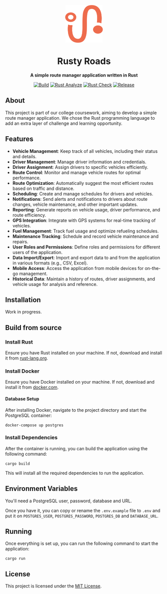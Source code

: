 <div align="center">

<img src=".github/logo.svg" width="120" height="120" alt="Logo"/>

<h1 align="center">Rusty Roads</h1>

<p align="center">
    <strong>A simple route manager application written in Rust</strong>
</p>

[![Build](https://github.com/StPfeffer/rusty-roads/actions/workflows/build.yml/badge.svg)](https://github.com/StPfeffer/rusty-roads/actions/workflows/build.yml)
[![Rust Analyze](https://github.com/StPfeffer/rusty-roads/actions/workflows/rust-clippy.yml/badge.svg)](https://github.com/StPfeffer/rusty-roads/actions/workflows/rust-clippy.yml)
[![Rust Check](https://github.com/StPfeffer/rusty-roads/actions/workflows/rust.yml/badge.svg)](https://github.com/StPfeffer/rusty-roads/actions/workflows/rust.yml)
[![Release](https://img.shields.io/github/v/release/StPfeffer/rusty-roads?color=%23c694ff)](https://github.com/StPfeffer/rusty-roads/releases/latest)

</div>

## About

This project is part of our college coursework, aiming to develop a simple route manager application. We chose the Rust programming language to add an extra layer of challenge and learning opportunity.

## Features

- **Vehicle Management**: Keep track of all vehicles, including their status and details.
- **Driver Management**: Manage driver information and credentials.
- **Driver Assignment**: Assign drivers to specific vehicles efficiently.
- **Route Control**: Monitor and manage vehicle routes for optimal performance.
- **Route Optimization**: Automatically suggest the most efficient routes based on traffic and distance.
- **Scheduling**: Create and manage schedules for drivers and vehicles.
- **Notifications**: Send alerts and notifications to drivers about route changes, vehicle maintenance, and other important updates.
- **Reporting**: Generate reports on vehicle usage, driver performance, and route efficiency.
- **GPS Integration**: Integrate with GPS systems for real-time tracking of vehicles.
- **Fuel Management**: Track fuel usage and optimize refueling schedules.
- **Maintenance Tracking**: Schedule and record vehicle maintenance and repairs.
- **User Roles and Permissions**: Define roles and permissions for different users of the application.
- **Data Import/Export**: Import and export data to and from the application in various formats (e.g., CSV, Excel).
- **Mobile Access**: Access the application from mobile devices for on-the-go management.
- **Historical Data**: Maintain a history of routes, driver assignments, and vehicle usage for analysis and reference.

## Installation

Work in progress.

## Build from source

### Install Rust

Ensure you have Rust installed on your machine. If not, download and install it from [rust-lang.org](https://www.rust-lang.org/).

### Install Docker

Ensure you have Docker installed on your machine. If not, download and install it from [docker.com](https://www.docker.com/).

#### Database Setup

After installing Docker, navigate to the project directory and start the PostgreSQL container:

```shell
docker-compose up postgres
```

### Install Dependencies

After the container is running, you can build the application using the following command:

```shell
cargo build
```

This will install all the required dependencies to run the application.

## Environment Variables

You'll need a PostgreSQL user, password, database and URL.

Once you have it, you can copy or rename the `.env.example` file to `.env` and put it on `POSTGRES_USER`, `POSTGRES_PASSWORD`, `POSTGRES_DB` and `DATABASE_URL`.

## Running

Once everything is set up, you can run the following command to start the application:

```shell
cargo run
```

## License

This project is licensed under the [MIT License](https://github.com/StPfeffer/rusty-roads/blob/main/LICENSE).
